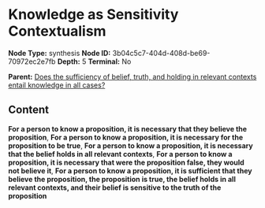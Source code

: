 # Knowledge as Sensitivity Contextualism

**Node Type:** synthesis
**Node ID:** 3b04c5c7-404d-408d-be69-70972ec2e7fb
**Depth:** 5
**Terminal:** No

**Parent:** [Does the sufficiency of belief, truth, and holding in relevant contexts entail knowledge in all cases?](does-the-sufficiency-of-belief-truth-and-holding-in-relevant-contexts-entail-knowledge-in-all-cases-antithesis-a8956a0f-e72d-4042-8712-993063333b89.md)

## Content

**For a person to know a proposition, it is necessary that they believe the proposition**, **For a person to know a proposition, it is necessary for the proposition to be true**, **For a person to know a proposition, it is necessary that the belief holds in all relevant contexts**, **For a person to know a proposition, it is necessary that were the proposition false, they would not believe it**, **For a person to know a proposition, it is sufficient that they believe the proposition, the proposition is true, the belief holds in all relevant contexts, and their belief is sensitive to the truth of the proposition**
